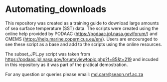 # Automating_downloads

This repository was created as a training guide to download large amounts of sea surface temperature (SST) data. The scripts were created using the online help provided by PODAAC (https://podaac.jpl.nasa.gov/forum/) and CMEMS (https://help.marine.copernicus.eu/en/). Users are encouraged to see these script as a base and add to the scripts using the online resources. 

The subset_JPL.py script was taken from https://podaac.jpl.nasa.gov/forum/viewtopic.php?f=85&t=219 and incuded in this repository as it was part of the pratical demostration. 

For any question or queries please email: md.carr@seaon.nrf.ac.za
